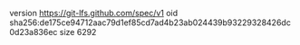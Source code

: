 version https://git-lfs.github.com/spec/v1
oid sha256:de175ce94712aac79d1ef85cd7ad4b23ab024439b93229328426dc0d23a836ec
size 6292

